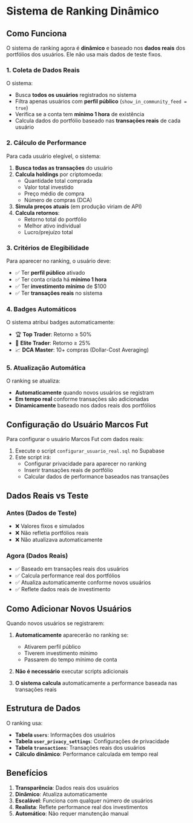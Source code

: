 # Sistema de Ranking Dinâmico

## Como Funciona

O sistema de ranking agora é **dinâmico** e baseado nos **dados reais** dos portfólios dos usuários. Ele não usa mais dados de teste fixos.

### 1. Coleta de Dados Reais

O sistema:
- Busca **todos os usuários** registrados no sistema
- Filtra apenas usuários com **perfil público** (`show_in_community_feed = true`)
- Verifica se a conta tem **mínimo 1 hora** de existência
- Calcula dados do portfólio baseado nas **transações reais** de cada usuário

### 2. Cálculo de Performance

Para cada usuário elegível, o sistema:

1. **Busca todas as transações** do usuário
2. **Calcula holdings** por criptomoeda:
   - Quantidade total comprada
   - Valor total investido
   - Preço médio de compra
   - Número de compras (DCA)
3. **Simula preços atuais** (em produção viriam de API)
4. **Calcula retornos**:
   - Retorno total do portfólio
   - Melhor ativo individual
   - Lucro/prejuízo total

### 3. Critérios de Elegibilidade

Para aparecer no ranking, o usuário deve:
- ✅ Ter **perfil público** ativado
- ✅ Ter conta criada há **mínimo 1 hora**
- ✅ Ter **investimento mínimo** de $100
- ✅ Ter **transações reais** no sistema

### 4. Badges Automáticos

O sistema atribui badges automaticamente:
- 🏆 **Top Trader**: Retorno ≥ 50%
- 🥇 **Elite Trader**: Retorno ≥ 25%
- 📈 **DCA Master**: 10+ compras (Dollar-Cost Averaging)

### 5. Atualização Automática

O ranking se atualiza:
- **Automaticamente** quando novos usuários se registram
- **Em tempo real** conforme transações são adicionadas
- **Dinamicamente** baseado nos dados reais dos portfólios

## Configuração do Usuário Marcos Fut

Para configurar o usuário Marcos Fut com dados reais:

1. Execute o script `configurar_usuario_real.sql` no Supabase
2. Este script irá:
   - Configurar privacidade para aparecer no ranking
   - Inserir transações reais de portfólio
   - Calcular dados de performance baseados nas transações

## Dados Reais vs Teste

### Antes (Dados de Teste)
- ❌ Valores fixos e simulados
- ❌ Não refletia portfólios reais
- ❌ Não atualizava automaticamente

### Agora (Dados Reais)
- ✅ Baseado em transações reais dos usuários
- ✅ Calcula performance real dos portfólios
- ✅ Atualiza automaticamente conforme novos usuários
- ✅ Reflete dados reais de investimento

## Como Adicionar Novos Usuários

Quando novos usuários se registrarem:

1. **Automaticamente** aparecerão no ranking se:
   - Ativarem perfil público
   - Tiverem investimento mínimo
   - Passarem do tempo mínimo de conta

2. **Não é necessário** executar scripts adicionais
3. **O sistema calcula** automaticamente a performance baseada nas transações reais

## Estrutura de Dados

O ranking usa:
- **Tabela `users`**: Informações dos usuários
- **Tabela `user_privacy_settings`**: Configurações de privacidade
- **Tabela `transactions`**: Transações reais dos usuários
- **Cálculo dinâmico**: Performance calculada em tempo real

## Benefícios

1. **Transparência**: Dados reais dos usuários
2. **Dinâmico**: Atualiza automaticamente
3. **Escalável**: Funciona com qualquer número de usuários
4. **Realista**: Reflete performance real dos investimentos
5. **Automático**: Não requer manutenção manual
